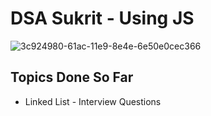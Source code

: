 # DSA Sukrit - Using JS
![3c924980-61ac-11e9-8e4e-6e50e0cec366](https://github.com/user-attachments/assets/39d97af9-251d-408b-98ba-46d7fc27da78)


## Topics Done So Far 
* Linked List - Interview Questions
